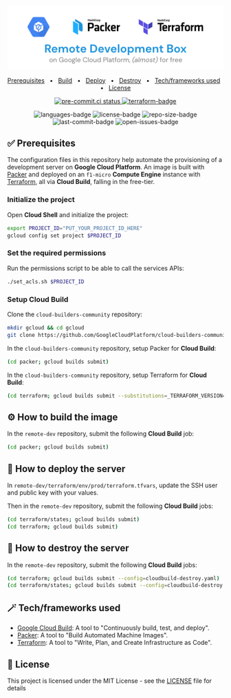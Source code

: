 <div align="center">
  <img width="512" src="https://raw.githubusercontent.com/2n3g5c9/remote-dev/master/img/banner.png" alt="remote-dev">
</div>

<p align="center">
    <a href="#-prerequisites">Prerequisites</a>
    &nbsp; • &nbsp;
    <a href="#%EF%B8%8F-how-to-build-the-image">Build</a>
    &nbsp; • &nbsp;
    <a href="#-how-to-deploy-the-server">Deploy</a>
    &nbsp; • &nbsp;
    <a href="#-how-to-destroy-the-server">Destroy</a>
    &nbsp; • &nbsp;
    <a href="#-techframeworks-used">Tech/frameworks used</a>
    &nbsp; • &nbsp;
    <a href="#-license">License</a>
</p>

<p align="center">
    <a href="https://results.pre-commit.ci/latest/github/2n3g5c9/remote-dev/master" aria-label="pre-commit.ci details" target="_blank" rel="noopener noreferrer">
        <img src="https://results.pre-commit.ci/badge/github/2n3g5c9/remote-dev/master.svg" alt="pre-commit.ci status"/>
    </a>
    <a href="https://github.com/2n3g5c9/remote-dev/actions/workflows/terraform.yml">
        <img src="https://github.com/2n3g5c9/remote-dev/workflows/Terraform%Checks/badge.svg" alt="terraform-badge"/>
    </a>
</p>

<p align="center">
    <img src="https://img.shields.io/github/languages/count/2n3g5c9/remote-dev.svg?style=flat" alt="languages-badge"/>
    <img src="https://img.shields.io/github/license/2n3g5c9/remote-dev" alt="license-badge">
    <img src="https://img.shields.io/github/repo-size/2n3g5c9/remote-dev" alt="repo-size-badge">
    <img src="https://img.shields.io/github/last-commit/2n3g5c9/remote-dev" alt="last-commit-badge">
    <img src="https://img.shields.io/github/issues-raw/2n3g5c9/remote-dev" alt="open-issues-badge">
</p>

## ✅ Prerequisites

The configuration files in this repository help automate the provisioning of a development server on **Google Cloud Platform**. An image is built with [Packer](https://packer.io/) and deployed on an `f1-micro` **Compute Engine** instance with [Terraform](https://www.terraform.io/), all via **Cloud Build**, falling in the free-tier.

### Initialize the project

Open **Cloud Shell** and initialize the project:

```bash
export PROJECT_ID="PUT_YOUR_PROJECT_ID_HERE"
gcloud config set project $PROJECT_ID
```

### Set the required permissions

Run the permissions script to be able to call the services APIs:

```bash
./set_acls.sh $PROJECT_ID
```

### Setup Cloud Build

Clone the `cloud-builders-community` repository:

```bash
mkdir gcloud && cd gcloud
git clone https://github.com/GoogleCloudPlatform/cloud-builders-community.git && cd cloud-builders-community
```

In the `cloud-builders-community` repository, setup Packer for **Cloud Build**:

```bash
(cd packer; gcloud builds submit)
```

In the `cloud-builders-community` repository, setup Terraform for **Cloud Build**:

```bash
(cd terraform; gcloud builds submit --substitutions=_TERRAFORM_VERSION="0.15.3",_TERRAFORM_VERSION_SHA256SUM="5ce5834fd74e3368ad7bdaac847f973e66e61acae469ee86b88da4c6d9f933d4")
```

## ⚙️ How to build the image

In the `remote-dev` repository, submit the following **Cloud Build** job:

```bash
(cd packer; gcloud builds submit)
```

## 🚀 How to deploy the server

In `remote-dev/terraform/env/prod/terraform.tfvars`, update the SSH user and public key with your values.

Then in the `remote-dev` repository, submit the following **Cloud Build** jobs:

```bash
(cd terraform/states; gcloud builds submit)
(cd terraform; gcloud builds submit)
```

## 🧨 How to destroy the server

In the `remote-dev` repository, submit the following **Cloud Build** jobs:

```bash
(cd terraform; gcloud builds submit --config=cloudbuild-destroy.yaml)
(cd terraform/states; gcloud builds submit --config=cloudbuild-destroy.yaml)
```

## 🪄 Tech/frameworks used

- [Google Cloud Build](https://cloud.google.com/cloud-build): A tool to "Continuously build, test, and deploy".
- [Packer](https://www.packer.io): A tool to "Build Automated Machine Images".
- [Terraform](https://www.terraform.io): A tool to "Write, Plan, and Create Infrastructure as Code".

## 📃 License

This project is licensed under the MIT License - see the [LICENSE](LICENSE) file for details

